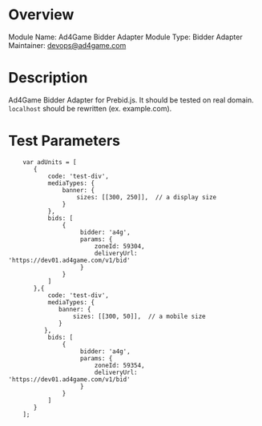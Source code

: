 # Overview

Module Name: Ad4Game Bidder Adapter
Module Type: Bidder Adapter
Maintainer: devops@ad4game.com

# Description

Ad4Game Bidder Adapter for Prebid.js. It should be tested on real domain. `localhost` should be rewritten (ex. example.com).

# Test Parameters
```
    var adUnits = [
       {
           code: 'test-div',
           mediaTypes: {
               banner: {
                   sizes: [[300, 250]],  // a display size
               }
           },
           bids: [
               {
                    bidder: 'a4g',
                    params: {
                        zoneId: 59304,
                        deliveryUrl: 'https://dev01.ad4game.com/v1/bid'
                    }
               }
           ]
       },{
           code: 'test-div',
           mediaTypes: {
              banner: {
                  sizes: [[300, 50]],  // a mobile size
              }
          },
           bids: [
               {
                    bidder: 'a4g',
                    params: {
                        zoneId: 59354,
                        deliveryUrl: 'https://dev01.ad4game.com/v1/bid'
                    }
               }
           ]
       }
    ];
```
